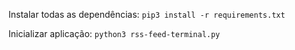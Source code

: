 Instalar todas as dependências:
```pip3 install -r requirements.txt```

Inicializar aplicação:
```python3 rss-feed-terminal.py```
